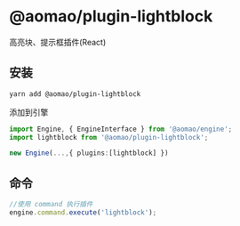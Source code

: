 # @aomao/plugin-lightblock

高亮块、提示框插件(React)

## 安装

```bash
yarn add @aomao/plugin-lightblock
```

添加到引擎

```ts
import Engine, { EngineInterface } from '@aomao/engine';
import lightblock from '@aomao/plugin-lightblock';

new Engine(...,{ plugins:[lightblock] })
```

## 命令

```ts
//使用 command 执行插件
engine.command.execute('lightblock');
```

